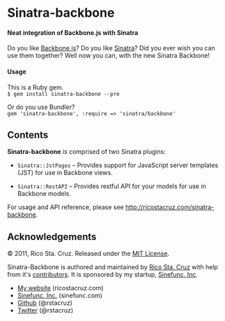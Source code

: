 # Sinatra-backbone
#### Neat integration of Backbone.js with Sinatra

Do you like [Backbone.js][bb]? Do you like [Sinatra][sn]? Did you ever wish you 
can use them together? Well now you can, with the new Sinatra Backbone!

[bb]: http://documentcloud.github.com/backbone/
[sn]: http://sinatrarb.com

#### Usage

This is a Ruby gem.  
`$ gem install sinatra-backbone --pre`

Or do you use Bundler?  
`gem 'sinatra-backbone', :require => 'sinatra/backbone'`

Contents
--------

__Sinatra-backbone__ is comprised of two Sinatra plugins:

 * `Sinatra::JstPages` – Provides support for JavaScript server templates (JST) 
  for use in Backbone views.

 * `Sinatra::RestAPI` – Provides restful API for your models for use in Backbone 
 models.

For usage and API reference, please see http://ricostacruz.com/sinatra-backbone. [](#api_reference)

Acknowledgements
----------------

© 2011, Rico Sta. Cruz. Released under the [MIT 
License](http://www.opensource.org/licenses/mit-license.php).

Sinatra-Backbone is authored and maintained by [Rico Sta. Cruz][rsc] with help 
from it's [contributors][c]. It is sponsored by my startup, [Sinefunc, Inc][sf].

 * [My website](http://ricostacruz.com) (ricostacruz.com)
 * [Sinefunc, Inc.](http://sinefunc.com) (sinefunc.com)
 * [Github](http://github.com/rstacruz) (@rstacruz)
 * [Twitter](http://twitter.com/rstacruz) (@rstacruz)

[rsc]: http://ricostacruz.com
[c]:   http://github.com/rstacruz/xxxxx
[sf]:  http://sinefunc.com
